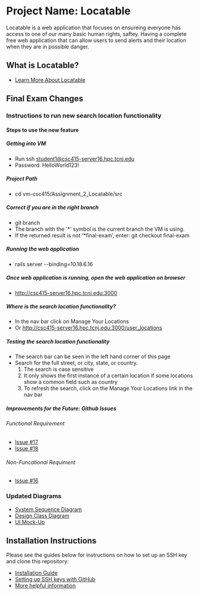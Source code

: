 # Project Name: Locatable

Locatable is a web application that focuses on ensureing everyone has access to one of our many basic human rights, saftey. Having a complete free web application that can allow users to send alerts and their location when they are in possible danger. 

## What is Locatable? 
* [Learn More About Locatable](docs/what_is_locatableREADME.md)

## Final Exam Changes

### Instructions to run new search location functionality

#### Steps to use the new feature
##### Getting into VM
* Run ssh student1@csc415-server16.hpc.tcnj.edu
* Password: HelloWorld123!
##### Project Path
* cd vm-csc415/Assignment_2_Locatable/src
##### Correct if you are in the right branch
* git branch
* The branch with the '*' symbol is the current branch the VM is using.
* If the returned result is not ‘*final-exam’, enter: git checkout final-exam
##### Running the web application 
* rails server --binding=10.18.6.16 
##### Once web application is running, open the web application on browser
* http://csc415-server16.hpc.tcnj.edu:3000
##### Where is the search location functionality?
* In the nav bar click on Manage Your Locations
* Or  http://csc415-server16.hpc.tcnj.edu:3000/user_locations
##### Testing the search location functionality
* The search bar can be seen in the left hand corner of this page
* Search for the full street, or city, state, or country. 
  1) The search is case sensitive
  2) It only shows the first instance of a certain location if some locations show a common field such as country
  3) To refresh the search, click on the Manage Your Locations link in the nav bar
##### Improvements for the Future: Github Issues
###### Functional Requirement 
* [Issue #17](https://github.com/nallurn1/Assignment_2_Locatable/issues/17)
* [Issue #18](https://github.com/nallurn1/Assignment_2_Locatable/issues/18)
###### Non-Funcational Requiment 
* [Issue #16](https://github.com/nallurn1/Assignment_2_Locatable/issues/16)

### Updated Diagrams 
* [System Sequence Diagram](docs/Installation_Guide.md)
* [Design Class Diagram](docs/Installation_Guide.md)
* [UI Mock-Up](docs/Installation_Guide.md)



## Installation Instructions
Please see the guides below for instructions on how to set up an SSH key and clone this repository:
* [Installation Guide](docs/Installation_Guide.md)
* [Setting up SSH keys with GitHub](docs/Setting_up_SSH_keys_GitHub.md)
* [More helpful information](docs/More_helpful_info.md)
